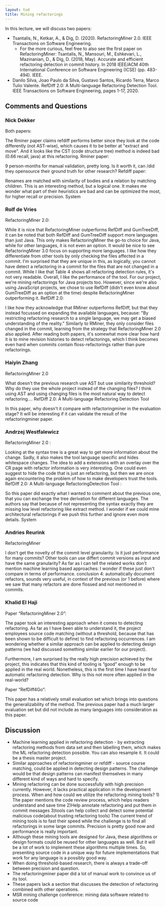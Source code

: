 ```yaml
---
layout: tud
title: Mining refactorings
---
```


In this lecture, we will discuss two papers:

* Tsantalis, N., Ketkar, A., & Dig, D. (2020). RefactoringMiner 2.0. IEEE Transactions on Software Engineering.
	* For the more curious, feel free to also see the first paper on RefactoringMiner: Tsantalis, N., Mansouri, M., Eshkevari, L., Mazinanian, D., & Dig, D. (2018, May). Accurate and efficient refactoring detection in commit history. In 2018 IEEE/ACM 40th International Conference on Software Engineering (ICSE) (pp. 483-494). IEEE.
* Danilo Silva, Joao Paulo da Silva, Gustavo Santos, Ricardo Terra, Marco Tulio Valente. RefDiff 2.0: A Multi-language Refactoring Detection Tool. IEEE Transactions on Software Engineering, pages 1-17, 2020.

	
## Comments and Questions
### Nick Dekker

Both papers:

The Rminer paper claims refdiff performs better since they look at the code differently (not AST-wise), which causes it to be better at "extract and move". And it looks like the CST (code structure tree) method is indeed bad (0.66 recall, java) at this refactoring.
Rminer paper: 

9 person-months for manual validation, pretty long. Is it worth it, can /did they opensource their ground truth for other research?
Refdiff paper: 

Renames are matched with similarity of bodies and a relation by matching children. This is an interesting method, but a logical one. It makes me wonder what part of their heuristics are bad and can be optimized the most, for higher recall or precision.
System
	
### Rolf de Vries
RefactoringMiner 2.0:

While it is nice that RefactoringMiner outperforms RefDiff and GumTreeDiff, it can be noted that both RefDiff and GumTreeDiff support more languages than just Java. This only makes RefactoringMiner the go-to choice for Java, while for other languages, it is not even an option. It would be nice to see RefactoringMiner 3.0 focus on supporting more languages.
I like how they differentiate from other tools by only checking the files affected in a commit. I'm surprised that they are unique in this, as logically, you cannot have detect a refactoring in a commit for the files that are not changed in a commit.
While I like that Table 4 shows all refactoring detection rules, it's not very readable.
Overall, I like the performance of the tool. For our project, we're mining refactorings for Java projects too. However, since we're also using JavaScript projects, we chose to use RefDiff (didn't even know about GumTreeDiff as an option at the time) despite RefactoringMiner outperforming it.
RefDiff 2.0:

I like how they acknowledge that RMiner outperforms RefDiff, but that they instead focussed on expanding the available languages, because: "By restricting refactoring research to a single language, we may get a biased understanding of the reality."
Similarly to RMiner, they only consider files changed in the commit, learning from the strategy that RefactoringMiner 2.0 also applied.
After reading both papers, it's somewhat more clear how hard it is to mine revision histories to detect refactorings, which I think becomes even hard when commits contain floss-refactorings rather than pure refactorings.


### Haiyin Zhang

RefactoringMiner 2.0

What doesn't the previous research use AST but use similarity threshold? Why do they use the whole project instead of the changing files? I think using AST and using changing files is the most natural way to detect refactoring....
RefDiff 2.0: A Multi-language Refactoring Detection Tool

In this paper, why doesn't it compare with refactoringminer in the evaluation stage? It will be interesting if it can validate the result of the refactoringminer paper.
	
### Andrzej Westfalewicz

RefactoringMiner 2.0 :

Looking at the syntax tree is a great way to get more information about the change. Sadly, it also makes the tool language specific and hides whitespace changes.
The idea to add a extensions with an overlay over the CR page with refactor information is very interesting. One could even suggest to hide the code that is just an refactoring, but then we are once again encountering the problem of how to make developers trust the tools.
RefDiff 2.0: A Multi-language RefactoringDetection Tool :

So this paper did exactly what I wanted to comment about the previous one, that you can exchange the tree derivation for different languages.
The authors say that because of not representing the syntax exactly they are missing low level refactoring like extract method. I wonder if we could mine architectural refactorings if we push this further and ignore even more details.
System

	
### Andries Reurink

RefactoringMiner

I don't get the novelty of the commit level granularity. Is it just performance for many commits? Other tools can use differt commit versions as input and have the same granularity?
As far as I can tell the related works don't mention machine learning based approaches: I wonder if these just don't compare in terms of performance.
conclusion 4: automatically document refactors, sounds very useful, in context of the previous (or 1 before) where we saw that many refactors are done flossed and not mentioned in commits.
	
### Khalid El Haji
Paper “RefactoringMiner 2.0”:

The paper took an interesting approach when it comes to detecting refactoring. As far as I have been able to understand it, the project employees source code matching (without a threshold, because that has been shown to be difficult to define) to find refactoring occurrences. I am wondering whether a similar approach can be applied to detecting design patterns (we had discussed something similar earlier for our project). 

Furthermore, I am surprised by the really high precision achieved by the project, this indicates that this kind of tooling is “good” enough to be applied in the real world. Nonetheless, this is the first time I have heard for automatic refactoring detection. Why is this not more often applied in the real-world?

Paper “RefDiff4Go”:

This paper has a relatively small evaluation set which brings into questions the generalizability of the method. The previous paper had a much larger evaluation set but did not include as many languages into consideration as this paper.


## Discussion

* Machine learning applied in refactoring detection - by extracting refactoring methods from data set and then labelling them, which makes the ML refactoring detection possible. You can also resample it. It could be a thesis master project.
* Similar approaches of refactoringminer or refdiff - source course matching, could be applied in detecting design patterns. The challenge would be that design patterns can manifest themselves in many different kind of ways and hard to specify.
* Mining refactoring can be done successfully with high precision currently. However, it lacks practical application in the development process. When and how could we utilize the refactoring mining tools? 1) The paper mentions the code review process, which helps readers understand and save time 2)Help annotate refactoring and put them in commit messages 3)tools can help collect and detect some potential malicious code(about trusting refactoring tools)
The current trend of mining tools is to fast their speed while the challenge is to find all refactorings in some large commits. Precision is pretty good now and performance is really important.
* Although these mining tools are designed for Java, these algorithms or design formats could be reused for other languages as well. But it will be a lot of work to implement these algorithms multiple times. So, presenting source code in a unique way for future implementations that work for any language is a possibly good way.
* When doing threshold-based research, there is always a trade-off between precision and question.
* The refactoringminer paper did a lot of manual work to convince us of its tool.
* These papers lack a section that discusses the detection of refactoring combined with other operations.
* MSR mining challenge conference: mining data software related to source code




